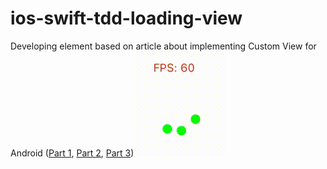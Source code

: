 # ios-swift-tdd-loading-view

Developing element based on article about implementing Custom View for Android ([Part 1](https://android.jlelse.eu/animated-custom-view-driven-by-tests-5f082190acd6#.gf1jvxjba), [Part 2](https://medium.com/@MaciejNajbar/animated-custom-view-driven-by-tests-part-2-edd4cbcf039c#.esrdh3tgs), [Part 3](https://medium.com/@MaciejNajbar/animated-custom-view-driven-by-tests-part-3-fb3a41c6b37c#.m6kl0ggqz))
<img src="https://github.com/igorkotkovets/ios-swift-tdd-loading-view/raw/master/output.gif">
